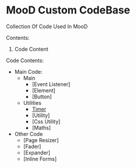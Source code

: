 # MooD Custom CodeBase
 Collection Of Code Used In MooD

 Contents:

 1. Code Content

Code Contents:
 
 * Main Code:
   * Main
     * [Event Listener]
     * [Element]
     * [Button]
   * Utilities
     * [Timer](Timer.md)
     * [Utility]
     * [Css Utility]
     * [Maths]
 * Other Code
   * [Page Resizer]
   * [Fader]
   * [Expander]
   * [Inline Forms]